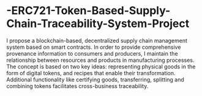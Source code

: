 # -ERC721-Token-Based-Supply-Chain-Traceability-System-Project
I propose a blockchain-based, decentralized supply chain management system based on smart contracts. In order to provide comprehensive provenance information to consumers and producers, I maintain the relationship between resources and products in manufacturing processes. The concept is based on two key ideas: representing physical goods in the form of digital tokens, and recipes that enable their transformation. Additional functionality like certifying goods, transferring, splitting and combining tokens facilitates cross-business traceability.
